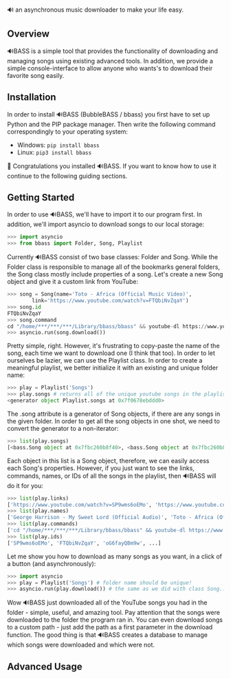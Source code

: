 🔊 an asynchronous music downloader to make your life‬ easy.

## Overview
🔊BASS is a simple tool that provides the functionality of downloading and managing songs using existing advanced tools. In addition, we provide a simple console-interface to allow anyone who wants's to download their favorite song easily. 

## Installation
In order to install 🔊BASS (BubbleBASS / bbass) you first have to set up Python and the PIP package manager. Then write the following command correspondingly to your operating system:

* Windows: ```pip install bbass```
* Linux: ```pip3 install bbass```

🎉 Congratulations you installed 🔊BASS. If you want to know how to use it continue to the following guiding sections.

## Getting Started
In order to use 🔊BASS, we'll have to import it to our program first. In addition, we'll import asyncio to download songs to our local storage:
```python
>>> import asyncio
>>> from bbass import Folder, Song, Playlist
```
Currently 🔊BASS consist of two base classes: Folder and Song. While the Folder class is responsible to manage all of the bookmarks general folders, the Song class mostly include properties of a song. Let's create a new Song object and give it a custom link from YouTube:
```python
>>> song = Song(name='Toto - Africa (Official Music Video)', 
		link='https://www.youtube.com/watch?v=FTQbiNvZqaY')
>>> song.id
FTQbiNvZqaY
>>> song.command
cd "/home/***/***/***/Library/bbass/bbass" && youtube-dl https://www.youtube.com/watch?v=FTQbiNvZqaY --extract-audio --audio-format "mp3" --audio-quality 0 -o "%(title)s.%(ext)s"
>>> asyncio.run(song.download())
```
Pretty simple, right. However, it's frustrating to copy-paste the name of the song, each time we want to download one (I think that too). In order to let ourselves be lazier, we can use the Playlist class. In order to create a meaningful playlist, we better initialize it with an existing and unique folder name:
```python
>>> play = Playlist('Songs')
>>> play.songs # returns all of the unique youtube songs in the playlist
<generator object Playlist.songs at 0x7f0678ebddd0>
```
The .song attribute is a generator of Song objects, if there are any songs in the given folder. In order to get all the song objects in one shot, we need to convert the generator to a non-iterator:
```python
>>> list(play.songs)
[<bass.Song object at 0x7fbc260b8f40>, <bass.Song object at 0x7fbc260b8ca0>, <bass.Song object at 0x7fbc24e6f250>, <bass.Song object at 0x7fbc24e6f2b0>, <bass.Song object at 0x7fbc24e6f2e0>]
```
Each object in this list is a Song object, therefore, we can easily access each Song's properties. However, if you just want to see the links, commands, names, or IDs of all the songs in the playlist, then 🔊BASS will do it for you:
```python
>>> list(play.links)
['https://www.youtube.com/watch?v=SP9wms6oEMo', 'https://www.youtube.com/watch?v=FTQbiNvZqaY', ...]
>>> list(play.names)
['George Harrison - My Sweet Lord (Official Audio)', 'Toto - Africa (Official Music Video)', ...]
>>> list(play.commands)
['cd "/home/***/***/***/Library/bbass/bbass" && youtube-dl https://www.youtube.com/watch?v=SP9wms6oEMo --extract-audio --audio-format "mp3" --audio-quality 0 -o "%(title)s.%(ext)s"', ...]
>>> list(play.ids)
['SP9wms6oEMo', 'FTQbiNvZqaY', 'oG6fayQBm9w', ...]
```
Let me show you how to download as many songs as you want, in a click of a button (and asynchronously):
```python
>>> import asyncio
>>> play = Playlist('Songs') # folder name should be unique!
>>> asyncio.run(play.download()) # the same as we did with class Song...
```
Wow 🔊BASS just downloaded all of the YouTube songs you had in the folder - simple, useful, and amazing tool. Pay attention that the songs were downloaded to the folder the program ran in. You can even download songs to a custom path - just add the path as a first parameter in the download function. The good thing is that 🔊BASS creates a database to manage which songs were downloaded and which were not.

## Advanced Usage
